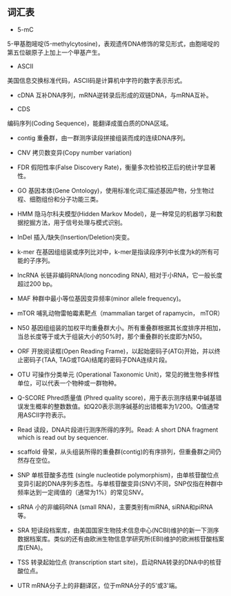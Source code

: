## 词汇表

* 5-mC

5-甲基胞嘧啶(5-methylcytosine)，表观遗传DNA修饰的常见形式，由胞嘧啶的第五位碳原子上加上一个甲基产生。

* ASCII

美国信息交换标准代码，ASCII码是计算机中字符的数字表示形式。

* cDNA
互补DNA序列，mRNA逆转录后形成的双链DNA，与mRNA互补。

* CDS

编码序列(Coding Sequence)，能翻译成蛋白质的DNA区域。

* contig
重叠群，由一群测序读段拼接组装而成的连续DNA序列。

* CNV
拷贝数变异(Copy number variation)

* FDR
假阳性率(False Discovery Rate)，衡量多次检验校正后的统计学显著性。

* GO
基因本体(Gene Ontology)，使用标准化词汇描述基因产物，分生物过程、细胞组份和分子功能三类。

* HMM
隐马尔科夫模型(Hidden Markov Model)，是一种常见的机器学习和数据挖掘方法，用于信号处理与模式识别。

* InDel
插入/缺失(Insertion/Deletion)突变。

* k-mer
在基因组组装或序列比对中，k-mer是指读段序列中长度为k的所有可能的子序列。

* lncRNA
长链非编码RNA(long noncoding RNA), 相对于小RNA，它一般长度超过200 bp。

* MAF
种群中最小等位基因变异频率(minor allele frequency)。

* mTOR
哺乳动物雷帕霉素靶点（mammalian target of rapamycin， mTOR）

* N50
基因组组装的加权平均重叠群大小。所有重叠群根据其长度排序并相加，当总长度等于或大于组装大小的50%时，那个重叠群的长度即为N50。

* ORF
开放阅读框(Open Reading Frame)，以起始密码子(ATG)开始，并以终止密码子(TAA, TAG或TGA)结尾的密码子DNA连续片段。

* OTU
可操作分类单元 (Operational Taxonomic Unit)，常见的微生物多样性单位，可以代表一个物种或一群物种。

* Q-SCORE
Phred质量值 (Phred quality score)，用于表示测序结果中碱基错误发生概率的整数数值。如Q20表示测序碱基的出错概率为1/200。Q值通常用ASCII字符表示。

* Read 
读段，DNA片段进行测序所得的序列。Read: A short DNA fragment which is read out by sequencer.

* scaffold
骨架，从头组装所得的重叠群(contig)的有序排列，但重叠群之间仍然存在空位。

* SNP
单核苷酸多态性 (single nucleotide polymorphism)，由单核苷酸位点变异引起的DNA序列多态性。与单核苷酸变异(SNV)不同，SNP仅指在种群中频率达到一定阈值的（通常为1%）的常见SNV。

* sRNA
小的非编码RNA (small RNA)，主要类别有miRNA, siRNA和piRNA等。

* SRA 
短读段档案库，由美国国家生物技术信息中心(NCBI)维护的新一下测序数据档案库。类似的还有由欧洲生物信息学研究所(EBI)维护的欧洲核苷酸档案库(ENA)。

* TSS
转录起始位点 (transcription start site)，启动RNA转录的DNA中的核苷酸位点。

* UTR 
mRNA分子上的非翻译区，位于mRNA分子的5'或3'端。

